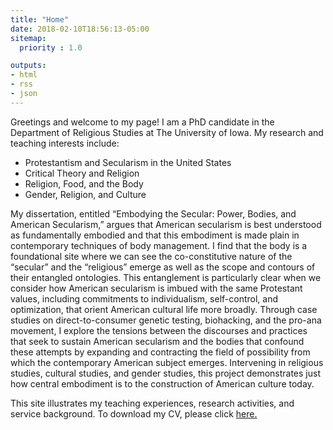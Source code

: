 ```yaml
---
title: "Home"
date: 2018-02-10T18:56:13-05:00
sitemap:
  priority : 1.0

outputs:
- html
- rss
- json
---
```

<p>Greetings and welcome to my page!  I am a PhD candidate in the Department of Religious Studies at The University of Iowa.  My research and teaching interests include:</p>

<ul>
  <li>Protestantism and Secularism in the United States</li>
  <li>Critical Theory and Religion</li>
  <li>Religion, Food, and the Body</li>
  <li>Gender, Religion, and Culture</li>
</ul>

<p>My dissertation, entitled “Embodying the Secular: Power, Bodies, and American Secularism,” argues that American secularism is best understood as fundamentally embodied and that this embodiment is made plain in contemporary techniques of body management. I find that the body is a foundational site where we can see the co-constitutive nature of the “secular” and the “religious” emerge as well as the scope and contours of their entangled ontologies. This entanglement is particularly clear when we consider how American secularism is imbued with the same Protestant values, including commitments to individualism, self-control, and optimization, that orient American cultural life more broadly. Through case studies on direct-to-consumer genetic testing, biohacking, and the pro-ana movement, I explore the tensions between the discourses and practices that seek to sustain American secularism and the bodies that confound these attempts by expanding and contracting the field of possibility from which the contemporary American subject emerges. Intervening in religious studies, cultural studies, and gender studies, this project demonstrates just how central embodiment is to the construction of American culture today.</p>

<p>This site illustrates my teaching experiences, research activities, and service background. To download my CV, please click <a href="https://www.emmarifai.com/resources/Rifai_CV.pdf" target="_blank">here.</a></p>
